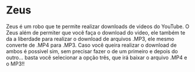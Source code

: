 # Zeus
 Zeus é um robo que te permite realizar downloads de videos do YouTube. O Zeus além de permiter que você faça o download do video, ele também te da a liberdade para realizar o download de arquivos .MP3, ele mesmo converte de .MP4 para .MP3. Caso você queira realizar o download de ambos é possivel sim, sem precisar fazer o de um primeiro e depois do outro... basta você selecionar a opção três, que irá baixar o arquivo .MP4 e o MP3!!
